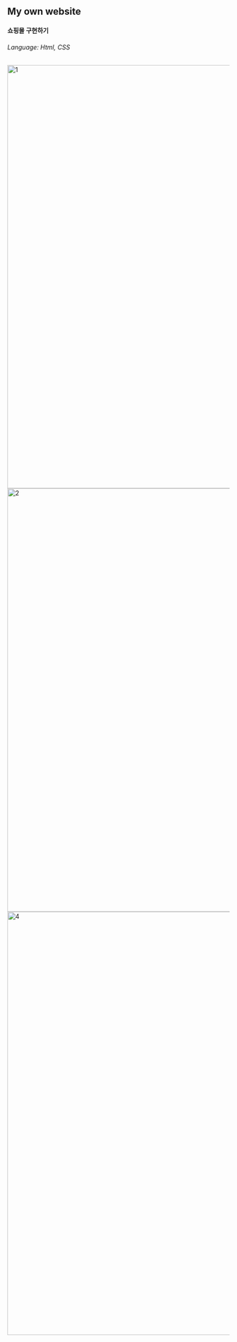 ## My own website
#### 쇼핑몰 구현하기
###### Language: Html, CSS
<img width="960" alt="1" src="https://github.com/GAYUN-YIM/GAAA_main/assets/160388960/5dd16c0b-cd6f-4cd5-8ce9-997c2130e0c4">
<img width="960" alt="2" src="https://github.com/GAYUN-YIM/GAAA_main/assets/160388960/f1038979-ca8c-4173-b438-9ea5f25c799b">
<img width="960" alt="4" src="https://github.com/GAYUN-YIM/GAAA_main/assets/160388960/44b0ef70-d182-4c47-9dc5-e160a16a1fe6">
